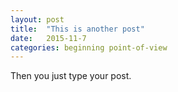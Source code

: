 ```yaml
---
layout: post
title:  "This is another post"
date:   2015-11-7
categories: beginning point-of-view
---
```


Then you just type your post.

